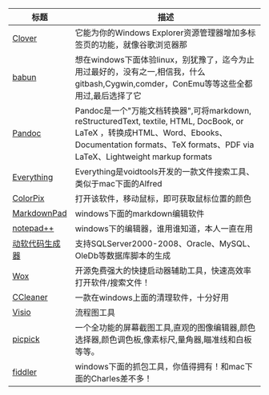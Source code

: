 标题|描述
---|---
[Clover](http://cn.ejie.me/ "Clover")|它能为你的Windows Explorer资源管理器增加多标签页的功能，就像谷歌浏览器那
[babun](http://babun.github.io/ "babun")|想在windows下面体验linux，别犹豫了，迄今为止用过最好的，没有之一,相信我，什么gitbash,Cygwin,comder，ConEmu等等这些全都用过,最后选择了它
[Pandoc](http://pandoc.org/ "Pandoc")|Pandoc是一个"万能文档转换器",可将markdown, reStructuredText, textile, HTML, DocBook, or LaTeX ，转换成HTML、Word、Ebooks、Documentation formats、TeX formats、PDF via LaTeX、Lightweight markup formats
[Everything](http://www.voidtools.com/ "Everything")|Everything是voidtools开发的一款文件搜索工具、类似于mac下面的Alfred
[ColorPix](http://colorpix.en.softonic.com/ "ColorPix")|打开该软件，移动鼠标，即可获取鼠标位置的颜色
[MarkdownPad](http://markdownpad.com/ "MarkdownPad")|windows下面的markdown编辑软件
[notepad++](https://notepad-plus-plus.org/ "notepad++")|windows下的编辑器，谁用谁知道，本人一直在用
[动软代码生成器](http://pan.baidu.com/share/link?shareid=2744935237&uk=2099536883 "动软代码生成器")|支持SQLServer2000-2008、Oracle、MySQL、OleDb等数据库脚本的生成
[Wox](http://www.iplaysoft.com/wox.html "wox")|开源免费强大的快捷启动器辅助工具，快速高效率打开软件/搜索文件！
[CCleaner](http://www.piriform.com/ccleaner "CCleaner")|一款在windows上面的清理软件，十分好用
[Visio](http://www.microsoft.com/zh-cn/download/details.aspx?id=35811 "Visio")|流程图工具
[picpick](http://ngwin.com/picpick "picpick")|一个全功能的屏幕截图工具,直观的图像编辑器,颜色选择器,颜色调色板,像素标尺,量角器,瞄准线和白板等等。
[fiddler](http://www.telerik.com/fiddler "fiddler")|windows下面的抓包工具，你值得拥有！和mac下面的Charles差不多！







